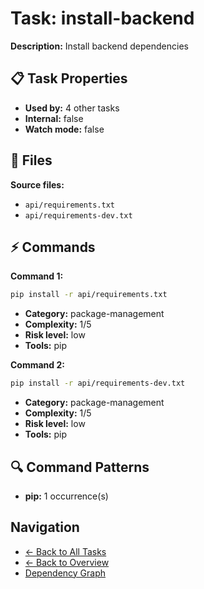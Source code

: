 # Task: install-backend

**Description:** Install backend dependencies

## 📋 Task Properties

- **Used by:** 4 other tasks
- **Internal:** false
- **Watch mode:** false

## 📁 Files

**Source files:**
- `api/requirements.txt`
- `api/requirements-dev.txt`

## ⚡ Commands

**Command 1:**
```bash
pip install -r api/requirements.txt
```

- **Category:** package-management
- **Complexity:** 1/5
- **Risk level:** low
- **Tools:** pip

**Command 2:**
```bash
pip install -r api/requirements-dev.txt
```

- **Category:** package-management
- **Complexity:** 1/5
- **Risk level:** low
- **Tools:** pip

## 🔍 Command Patterns

- **pip:** 1 occurrence(s)

## Navigation

- [← Back to All Tasks](../summaries/all-tasks.md)
- [← Back to Overview](../README.md)
- [Dependency Graph](dependency-graph.md)
